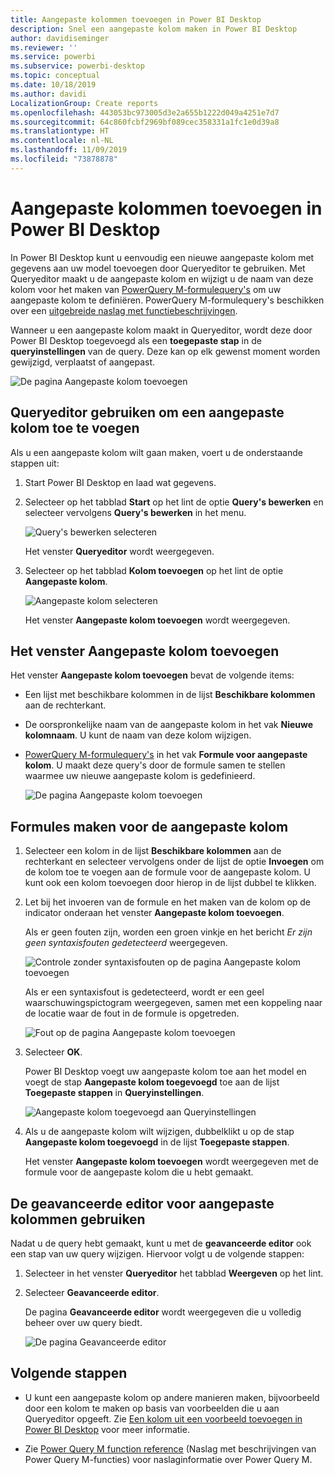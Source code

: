 ```yaml
---
title: Aangepaste kolommen toevoegen in Power BI Desktop
description: Snel een aangepaste kolom maken in Power BI Desktop
author: davidiseminger
ms.reviewer: ''
ms.service: powerbi
ms.subservice: powerbi-desktop
ms.topic: conceptual
ms.date: 10/18/2019
ms.author: davidi
LocalizationGroup: Create reports
ms.openlocfilehash: 443053bc973005d3e2a655b1222d049a4251e7d7
ms.sourcegitcommit: 64c860fcbf2969bf089cec358331a1fc1e0d39a8
ms.translationtype: HT
ms.contentlocale: nl-NL
ms.lasthandoff: 11/09/2019
ms.locfileid: "73878878"
---
```

# <a name="add-a-custom-column-in-power-bi-desktop"></a>Aangepaste kolommen toevoegen in Power BI Desktop

In Power BI Desktop kunt u eenvoudig een nieuwe aangepaste kolom met gegevens aan uw model toevoegen door Queryeditor te gebruiken. Met Queryeditor maakt u de aangepaste kolom en wijzigt u de naam van deze kolom voor het maken van [PowerQuery M-formulequery's](https://docs.microsoft.com/powerquery-m/quick-tour-of-the-power-query-m-formula-language) om uw aangepaste kolom te definiëren. PowerQuery M-formulequery's beschikken over een [uitgebreide naslag met functiebeschrijvingen](https://docs.microsoft.com/powerquery-m/power-query-m-function-reference). 

Wanneer u een aangepaste kolom maakt in Queryeditor, wordt deze door Power BI Desktop toegevoegd als een **toegepaste stap** in de **queryinstellingen** van de query. Deze kan op elk gewenst moment worden gewijzigd, verplaatst of aangepast.

![De pagina Aangepaste kolom toevoegen](media/desktop-add-custom-column/add-custom-column_01.png)

## <a name="use-query-editor-to-add-a-custom-column"></a>Queryeditor gebruiken om een aangepaste kolom toe te voegen

Als u een aangepaste kolom wilt gaan maken, voert u de onderstaande stappen uit:

1. Start Power BI Desktop en laad wat gegevens.

2. Selecteer op het tabblad **Start** op het lint de optie **Query's bewerken** en selecteer vervolgens **Query's bewerken** in het menu.

   ![Query's bewerken selecteren](media/desktop-add-custom-column/add-column-from-example_02.png)

   Het venster **Queryeditor** wordt weergegeven. 

2. Selecteer op het tabblad **Kolom toevoegen** op het lint de optie **Aangepaste kolom**.

   ![Aangepaste kolom selecteren](media/desktop-add-custom-column/add-custom-column_02.png)

   Het venster **Aangepaste kolom toevoegen** wordt weergegeven.

## <a name="the-add-custom-column-window"></a>Het venster Aangepaste kolom toevoegen

Het venster **Aangepaste kolom toevoegen** bevat de volgende items: 
- Een lijst met beschikbare kolommen in de lijst **Beschikbare kolommen** aan de rechterkant.

- De oorspronkelijke naam van de aangepaste kolom in het vak **Nieuwe kolomnaam**. U kunt de naam van deze kolom wijzigen.

- [PowerQuery M-formulequery's](https://docs.microsoft.com/powerquery-m/power-query-m-function-reference) in het vak **Formule voor aangepaste kolom**. U maakt deze query's door de formule samen te stellen waarmee uw nieuwe aangepaste kolom is gedefinieerd. 

   ![De pagina Aangepaste kolom toevoegen](media/desktop-add-custom-column/add-custom-column_03.png)

## <a name="create-formulas-for-your-custom-column"></a>Formules maken voor de aangepaste kolom

1. Selecteer een kolom in de lijst **Beschikbare kolommen** aan de rechterkant en selecteer vervolgens onder de lijst de optie **Invoegen** om de kolom toe te voegen aan de formule voor de aangepaste kolom. U kunt ook een kolom toevoegen door hierop in de lijst dubbel te klikken.

2. Let bij het invoeren van de formule en het maken van de kolom op de indicator onderaan het venster **Aangepaste kolom toevoegen**. 

   Als er geen fouten zijn, worden een groen vinkje en het bericht *Er zijn geen syntaxisfouten gedetecteerd* weergegeven.

   ![Controle zonder syntaxisfouten op de pagina Aangepaste kolom toevoegen](media/desktop-add-custom-column/add-custom-column_04.png)

   Als er een syntaxisfout is gedetecteerd, wordt er een geel waarschuwingspictogram weergegeven, samen met een koppeling naar de locatie waar de fout in de formule is opgetreden.

   ![Fout op de pagina Aangepaste kolom toevoegen](media/desktop-add-custom-column/add-custom-column_05.png)

3. Selecteer **OK**. 

   Power BI Desktop voegt uw aangepaste kolom toe aan het model en voegt de stap **Aangepaste kolom toegevoegd** toe aan de lijst **Toegepaste stappen** in **Queryinstellingen**.

   ![Aangepaste kolom toegevoegd aan Queryinstellingen](media/desktop-add-custom-column/add-custom-column_06.png)

4. Als u de aangepaste kolom wilt wijzigen, dubbelklikt u op de stap **Aangepaste kolom toegevoegd** in de lijst **Toegepaste stappen**. 

   Het venster **Aangepaste kolom toevoegen** wordt weergegeven met de formule voor de aangepaste kolom die u hebt gemaakt.

## <a name="use-the-advanced-editor-for-custom-columns"></a>De geavanceerde editor voor aangepaste kolommen gebruiken

Nadat u de query hebt gemaakt, kunt u met de **geavanceerde editor** ook een stap van uw query wijzigen. Hiervoor volgt u de volgende stappen:

1. Selecteer in het venster **Queryeditor** het tabblad **Weergeven** op het lint. 

2. Selecteer **Geavanceerde editor**.

   De pagina **Geavanceerde editor** wordt weergegeven die u volledig beheer over uw query biedt. 

   ![De pagina Geavanceerde editor](media/desktop-add-custom-column/add-custom-column_07.png)

   
## <a name="next-steps"></a>Volgende stappen

- U kunt een aangepaste kolom op andere manieren maken, bijvoorbeeld door een kolom te maken op basis van voorbeelden die u aan Queryeditor opgeeft. Zie [Een kolom uit een voorbeeld toevoegen in Power BI Desktop](desktop-add-column-from-example.md) voor meer informatie.

- Zie [Power Query M function reference](/powerquery-m/power-query-m-function-reference) (Naslag met beschrijvingen van Power Query M-functies) voor naslaginformatie over Power Query M.

